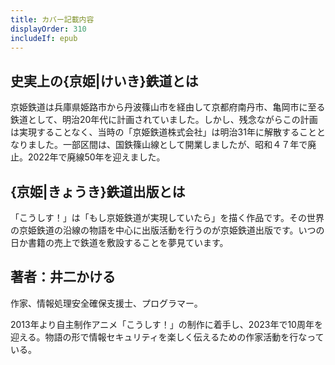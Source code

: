 ```yaml
---
title: カバー記載内容
displayOrder: 310
includeIf: epub
---
```


## 史実上の{京姫|けいき}鉄道とは

京姫鉄道は兵庫県姫路市から丹波篠山市を経由して京都府南丹市、亀岡市に至る鉄道として、明治20年代に計画されていました。しかし、残念ながらこの計画は実現することなく、当時の「京姫鉄道株式会社」は明治31年に解散することとなりました。一部区間は、国鉄篠山線として開業しましたが、昭和４７年で廃止。2022年で廃線50年を迎えました。

## {京姫|きょうき}鉄道出版とは

「こうしす！」は「もし京姫鉄道が実現していたら」を描く作品です。その世界の京姫鉄道の沿線の物語を中心に出版活動を行うのが京姫鉄道出版です。いつの日か書籍の売上で鉄道を敷設することを夢見ています。

## 著者：井二かける

作家、情報処理安全確保支援士、プログラマー。

2013年より自主制作アニメ「こうしす！」の制作に着手し、2023年で10周年を迎える。物語の形で情報セキュリティを楽しく伝えるための作家活動を行なっている。